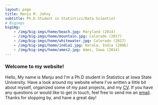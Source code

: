 ```yaml
---
layout: page
title: Manju M. Johny
subtitle: Ph.D Student in Statistics/Data Scientist
# Bigimgs 
bigimg: 
    - /img/big-imgs/home/beach.jpg: Maryland (2014)
    - /img/big-imgs/home/mountain.jpg: Colorado (2017)
    - /img/big-imgs/home/whitewater.jpg: Colorado (2017)
    - /img/big-imgs/home/india1.jpg: Kerala, India (2006)
    - /img/big-imgs/home/ames2.jpg: Ames, Iowa (2014)
---
```


### Welcome to my website!  

Hello, My name is Manju and I'm a Ph.D student in Statistics at Iowa State University. Have a look around my website where I've written a little bit about myself, organized some of my past projects, and my [CV](https://mjohny.github.io/files/mjohny_cv.pdf). If you have any questions or would like to get in touch, feel free to send me an <a href="mailto:manjujohny@gmail.com">email</a>. Thanks for stopping by, and have a great day! 
